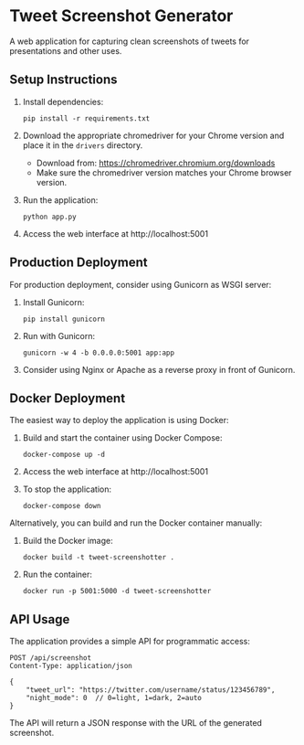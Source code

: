 # Tweet Screenshot Generator

A web application for capturing clean screenshots of tweets for presentations and other uses.

## Setup Instructions

1. Install dependencies:
   ```
   pip install -r requirements.txt
   ```

2. Download the appropriate chromedriver for your Chrome version and place it in the `drivers` directory.
   - Download from: https://chromedriver.chromium.org/downloads
   - Make sure the chromedriver version matches your Chrome browser version.

3. Run the application:
   ```
   python app.py
   ```

4. Access the web interface at http://localhost:5001

## Production Deployment

For production deployment, consider using Gunicorn as WSGI server:

1. Install Gunicorn:
   ```
   pip install gunicorn
   ```

2. Run with Gunicorn:
   ```
   gunicorn -w 4 -b 0.0.0.0:5001 app:app
   ```

3. Consider using Nginx or Apache as a reverse proxy in front of Gunicorn.

## Docker Deployment

The easiest way to deploy the application is using Docker:

1. Build and start the container using Docker Compose:
   ```
   docker-compose up -d
   ```

2. Access the web interface at http://localhost:5001

3. To stop the application:
   ```
   docker-compose down
   ```

Alternatively, you can build and run the Docker container manually:

1. Build the Docker image:
   ```
   docker build -t tweet-screenshotter .
   ```

2. Run the container:
   ```
   docker run -p 5001:5000 -d tweet-screenshotter
   ```

## API Usage

The application provides a simple API for programmatic access:

```
POST /api/screenshot
Content-Type: application/json

{
    "tweet_url": "https://twitter.com/username/status/123456789",
    "night_mode": 0  // 0=light, 1=dark, 2=auto
}
```

The API will return a JSON response with the URL of the generated screenshot.
